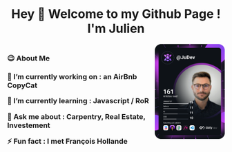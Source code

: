 <h1 align="center">Hey 👋 Welcome to my Github Page ! I'm Julien</h1>

<div class="top-content">
  <div>
    <h3>😉 About Me<h3>
    <p>🔭 I’m currently working on : an AirBnb CopyCat</p>
    <p>🌱 I’m currently learning : Javascript / RoR</p>
    <p>💬 Ask me about : Carpentry, Real Estate, Investement</p>
    <p>⚡ Fun fact : I met François Hollande</p>
  </div>
  <div >
   <a href="https://app.daily.dev/DailyDevTips"><img src="https://github.com/j-mouellic/j-mouellic/blob/main/devcard.svg" width="200" alt="Julien Mouellic's Dev Card"/>    </a>
  </div>
</div>
    
  

<style>
.top-content {
    display: flex;
    justify-content: space-around;
    align-items: start;
}
</style>









